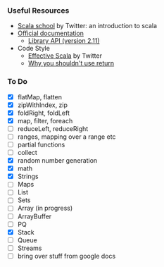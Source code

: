 ### Useful Resources

- [Scala school](https://twitter.github.io/scala_school/) by Twitter: an introduction to scala
- [Official documentation](http://www.scala-lang.org/documentation/)
  - [Library API (version 2.11)](http://www.scala-lang.org/api/2.11.8/#package)
- Code Style
  - [Effective Scala](http://twitter.github.io/effectivescala/) by Twitter
  - [Why you shouldn't use return](https://tpolecat.github.io/2014/05/09/return.html)
  
### To Do
- [x] flatMap, flatten
- [x] zipWithIndex, zip
- [x] foldRight, foldLeft
- [x] map, filter, foreach
- [ ] reduceLeft, reduceRight
- [ ] ranges, mapping over a range etc
- [ ] partial functions
- [ ] collect
- [x] random number generation
- [x] math
- [x] Strings
- [ ] Maps
- [ ] List
- [ ] Sets
- [ ] Array (in progress)
- [ ] ArrayBuffer
- [ ] PQ
- [x] Stack
- [ ] Queue
- [ ] Streams
- [ ] bring over stuff from google docs
